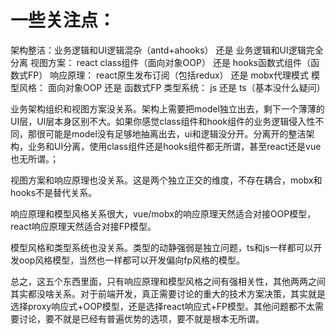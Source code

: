 # 一些关注点：

架构整洁：业务逻辑和UI逻辑混杂（antd+ahooks） 还是 业务逻辑和UI逻辑完全分离
视图方案： react class组件（面向对象OOP） 还是 hooks函数式组件（函数式FP）
响应原理： react原生发布订阅（包括redux） 还是 mobx代理模式
模型风格： 面向对象OOP 还是 函数式FP
类型系统： js 还是 ts（基本没什么疑问）


业务架构组织和视图方案没关系。架构上需要把model独立出去，剩下一个薄薄的UI层，UI层本身区别不大。如果你感觉class组件和hook组件的业务逻辑侵入性不同，那很可能是model没有足够地抽离出去，ui和逻辑没分开。分离开的整洁架构，业务和UI分离，使用class组件还是hooks组件都无所谓，甚至react还是vue也无所谓。；

视图方案和响应原理也没关系。这是两个独立正交的维度，不存在耦合，mobx和hooks不是替代关系。

响应原理和模型风格关系很大，vue/mobx的响应原理天然适合对接OOP模型，react响应原理天然适合对接FP模型。

模型风格和类型系统也没关系。类型的动静强弱是独立问题，ts和js一样都可以开发oop风格模型，当然也一样都可以开发偏向fp风格的模型。

总之，这五个东西里面，只有响应原理和模型风格之间有强相关性，其他两两之间其实都没啥关系。对于前端开发，真正需要讨论的重大的技术方案决策，其实就是选择proxy响应式+OOP模型，还是选择react响应式+FP模型。其他问题都不太需要讨论，要不就是已经有普遍优势的选项，要不就是根本无所谓。